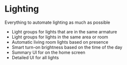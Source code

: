 # Lighting

Everything to automate lighting as much as possible

- Light groups for lights that are in the same armature
- Light groups for lights in the same area or room
- Automatic living room lights based on presence
- Smart turn-on brightness based on the time of the day
- Summary UI for on the home screen
- Detailed UI for all lights
